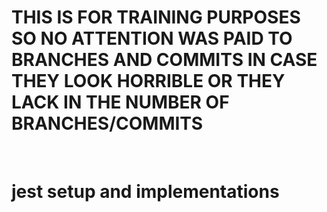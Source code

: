 # THIS IS FOR TRAINING PURPOSES SO NO ATTENTION WAS PAID TO BRANCHES AND COMMITS IN CASE THEY LOOK HORRIBLE OR THEY LACK IN THE NUMBER OF BRANCHES/COMMITS

<br/>

# jest setup and implementations


